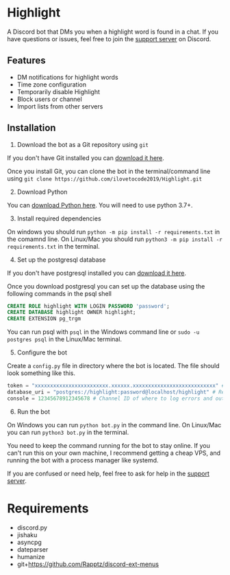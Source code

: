 # Highlight

A Discord bot that DMs you when a highlight word is found in a chat. If you have questions or issues, feel free to join the [support server](https://discord.gg/eHxvStNJb7) on Discord.

## Features
- DM notifications for highlight words
- Time zone configuration
- Temporarily disable Highlight
- Block users or channel
- Import lists from other servers

## Installation

1. Download the bot as a Git repository using `git`

If you don't have Git installed you can [download it here](https://git-scm.com/downloads).

Once you install Git, you can clone the bot in the terminal/command line using `git clone https://github.com/ilovetocode2019/Highlight.git`

2. Download Python

You can [download Python here](https://www.python.org/downloads/). You will need to use python 3.7+.

3. Install required dependencies

On windows you should run `python -m pip install -r requirements.txt` in the comamnd line. On Linux/Mac you should run `python3 -m pip install -r requirements.txt` in the terminal.

4. Set up the postgresql database

If you don't have postgresql installed you can [download it here](https://www.postgresql.org/download/).

Once you download postgresql you can set up the database using the following commands in the psql shell

```sql
CREATE ROLE highlight WITH LOGIN PASSWORD 'password';
CREATE DATABASE highlight OWNER highlight;
CREATE EXTENSION pg_trgm
```

You can run psql with `psql` in the Windows command line or `sudo -u postgres psql` in the Linux/Mac terminal.

5. Configure the bot

Create a `config.py` file in directory where the bot is located. The file should look something like this.

 ```python
token = "xxxxxxxxxxxxxxxxxxxxxxxx.xxxxxx.xxxxxxxxxxxxxxxxxxxxxxxxxxx" # See https://discordpy.readthedocs.io/en/latest/discord.html#discord-intro
database_uri = "postgres://highlight:password@localhost/highlight" # Replace password with your password
console = 12345678912345678 # Channel ID of where to log errors and outdated packages
```

6. Run the bot

On Windows you can run `python bot.py` in the command line. On Linux/Mac you can run `python3 bot.py` in the terminal.

You need to keep the command running for the bot to stay online. If you can't run this on your own machine, I recommend getting a cheap VPS, and running the bot with a process manager like systemd.

If you are confused or need help, feel free to ask for help in the [support server](https://discord.gg/eHxvStNJb7).

# Requirements

- discord.py
- jishaku
- asyncpg
- dateparser
- humanize
- git+https://github.com/Rapptz/discord-ext-menus
